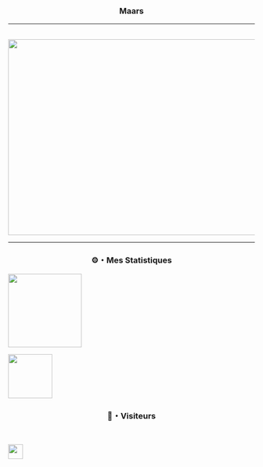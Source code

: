 ### <p align="center">Maars</p>

----

<div align="center">
	<br>
	<a href="https://github.com/Maars1337/readme-css/banniere.svg">
		<img src="banniere.svg" width="800" height="400">
	</a>
	<br>
</div>

-----

### <p align="center">⚙️・Mes Statistiques</p>
<div>
 <p align="center"></p>

<p align="left">
  <a href="https://github.com/Maars1337">
    <img height="150em" src="https://github-readme-stats-eight-theta.vercel.app/api?username=Maars1337&show_icons=true&theme=chartreuse-dark&include_all_commits=true&locale=fr"/>
    <div>
     <img height="90em" src="https://github-readme-stats.vercel.app/api/top-langs/?username=Maars1337&layout=compact&theme=chartreuse-dark"/>
  </a>
</p>

### <p align="center">👀・Visiteurs</p>
<br>
<p align="left">
  <img height="30em" src="https://profile-counter.glitch.me/Maars1337/count.svg" />
</p>
